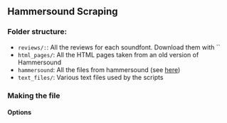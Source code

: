 Hammersound Scraping
-----------------------


### Folder structure:

  * `reviews/:`: All the reviews for each soundfont. Download them with ``
  * `html_pages/`: All the HTML pages taken from an old version of Hammersound
  * `hammersound`: All the files from hammersound (see [here](https://data.musical-artifacts.com/hammersound/))
  * `text_files/`: Various text files used by the scripts

### Making the file


#### Options